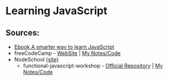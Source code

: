 # Learning JavaScript

## Sources:

* [Ebook A smarter way to learn JavaScript](https://github.com/igorvidottof/learning-javascript/tree/master/ebook-a-smarter-way-to-learn-javascript)
* freeCodeCamp - [WebSite](https://freecodecamp.com) | [My Notes/Code](https://github.com/igorvidottof/learning-javascript/tree/master/freeCodeCamp)
* NodeSchool [(site)](http://nodeschool.io/)
  * functional-javascript-workshop - [Official Repository](https://github.com/timoxley/functional-javascript-workshop) | [My Notes/Code](https://github.com/igorvidottof/learning-javascript/tree/master/nodeschool/functional-javascript-workshop)